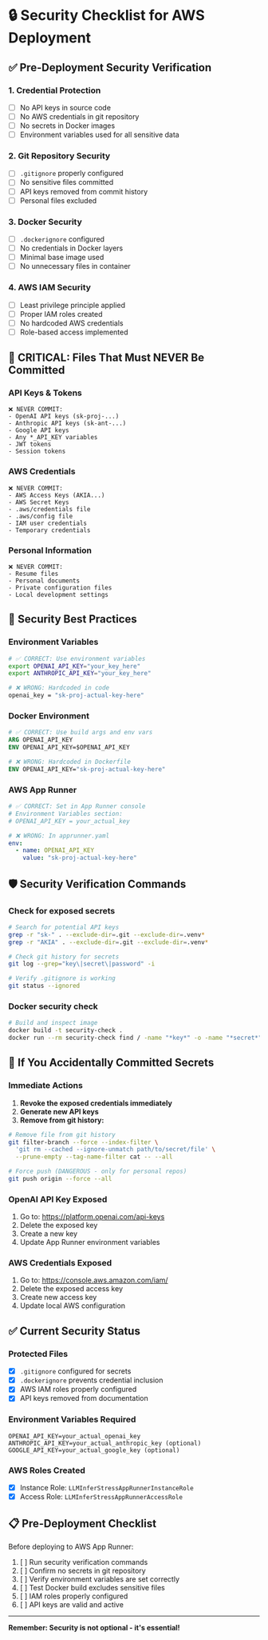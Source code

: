 # 🔒 Security Checklist for AWS Deployment

## ✅ Pre-Deployment Security Verification

### **1. Credential Protection**
- [ ] No API keys in source code
- [ ] No AWS credentials in git repository
- [ ] No secrets in Docker images
- [ ] Environment variables used for all sensitive data

### **2. Git Repository Security**
- [ ] `.gitignore` properly configured
- [ ] No sensitive files committed
- [ ] API keys removed from commit history
- [ ] Personal files excluded

### **3. Docker Security**
- [ ] `.dockerignore` configured
- [ ] No credentials in Docker layers
- [ ] Minimal base image used
- [ ] No unnecessary files in container

### **4. AWS IAM Security**
- [ ] Least privilege principle applied
- [ ] Proper IAM roles created
- [ ] No hardcoded AWS credentials
- [ ] Role-based access implemented

## 🚨 **CRITICAL: Files That Must NEVER Be Committed**

### **API Keys & Tokens**
```
❌ NEVER COMMIT:
- OpenAI API keys (sk-proj-...)
- Anthropic API keys (sk-ant-...)
- Google API keys
- Any *_API_KEY variables
- JWT tokens
- Session tokens
```

### **AWS Credentials**
```
❌ NEVER COMMIT:
- AWS Access Keys (AKIA...)
- AWS Secret Keys
- .aws/credentials file
- .aws/config file
- IAM user credentials
- Temporary credentials
```

### **Personal Information**
```
❌ NEVER COMMIT:
- Resume files
- Personal documents
- Private configuration files
- Local development settings
```

## 🔧 **Security Best Practices**

### **Environment Variables**
```bash
# ✅ CORRECT: Use environment variables
export OPENAI_API_KEY="your_key_here"
export ANTHROPIC_API_KEY="your_key_here"

# ❌ WRONG: Hardcoded in code
openai_key = "sk-proj-actual-key-here"
```

### **Docker Environment**
```dockerfile
# ✅ CORRECT: Use build args and env vars
ARG OPENAI_API_KEY
ENV OPENAI_API_KEY=$OPENAI_API_KEY

# ❌ WRONG: Hardcoded in Dockerfile
ENV OPENAI_API_KEY="sk-proj-actual-key-here"
```

### **AWS App Runner**
```yaml
# ✅ CORRECT: Set in App Runner console
# Environment Variables section:
# OPENAI_API_KEY = your_actual_key

# ❌ WRONG: In apprunner.yaml
env:
  - name: OPENAI_API_KEY
    value: "sk-proj-actual-key-here"
```

## 🛡️ **Security Verification Commands**

### **Check for exposed secrets**
```bash
# Search for potential API keys
grep -r "sk-" . --exclude-dir=.git --exclude-dir=.venv*
grep -r "AKIA" . --exclude-dir=.git --exclude-dir=.venv*

# Check git history for secrets
git log --grep="key\|secret\|password" -i

# Verify .gitignore is working
git status --ignored
```

### **Docker security check**
```bash
# Build and inspect image
docker build -t security-check .
docker run --rm security-check find / -name "*key*" -o -name "*secret*" 2>/dev/null
```

## 🚨 **If You Accidentally Committed Secrets**

### **Immediate Actions**
1. **Revoke the exposed credentials immediately**
2. **Generate new API keys**
3. **Remove from git history:**
```bash
# Remove file from git history
git filter-branch --force --index-filter \
  'git rm --cached --ignore-unmatch path/to/secret/file' \
  --prune-empty --tag-name-filter cat -- --all

# Force push (DANGEROUS - only for personal repos)
git push origin --force --all
```

### **OpenAI API Key Exposed**
1. Go to: https://platform.openai.com/api-keys
2. Delete the exposed key
3. Create a new key
4. Update App Runner environment variables

### **AWS Credentials Exposed**
1. Go to: https://console.aws.amazon.com/iam/
2. Delete the exposed access key
3. Create new access key
4. Update local AWS configuration

## ✅ **Current Security Status**

### **Protected Files**
- [x] `.gitignore` configured for secrets
- [x] `.dockerignore` prevents credential inclusion
- [x] AWS IAM roles properly configured
- [x] API keys removed from documentation

### **Environment Variables Required**
```
OPENAI_API_KEY=your_actual_openai_key
ANTHROPIC_API_KEY=your_actual_anthropic_key (optional)
GOOGLE_API_KEY=your_actual_google_key (optional)
```

### **AWS Roles Created**
- [x] Instance Role: `LLMInferStressAppRunnerInstanceRole`
- [x] Access Role: `LLMInferStressAppRunnerAccessRole`

## 📋 **Pre-Deployment Checklist**

Before deploying to AWS App Runner:

1. [ ] Run security verification commands
2. [ ] Confirm no secrets in git repository
3. [ ] Verify environment variables are set correctly
4. [ ] Test Docker build excludes sensitive files
5. [ ] IAM roles properly configured
6. [ ] API keys are valid and active

---

**Remember: Security is not optional - it's essential!** 